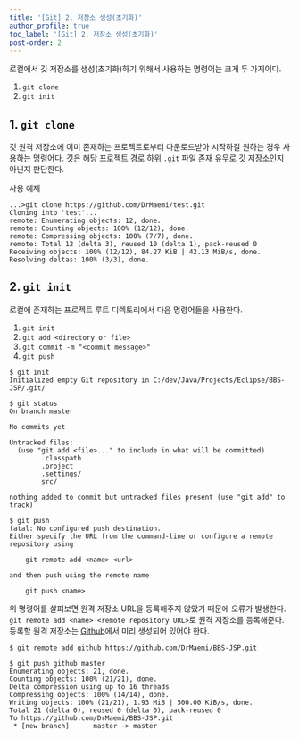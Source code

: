 ```yaml
---
title: '[Git] 2. 저장소 생성(초기화)'
author_profile: true
toc_label: '[Git] 2. 저장소 생성(초기화)'
post-order: 2
---
```


로컬에서 깃 저장소를 생성(초기화)하기 위해서 사용하는 명령어는 크게 두 가지이다.
1. `git clone`
2. `git init`

## 1. `git clone`
깃 원격 저장소에 이미 존재하는 프로젝트로부터 다운로드받아 시작하길 원하는 경우 사용하는 명령어다. 깃은 해당 프로젝트 경로 하위 `.git` 파일 존재 유무로 깃 저장소인지 아닌지 판단한다.

<p class=short>사용 예제</p>

```txt:Git Bash
...>git clone https://github.com/DrMaemi/test.git
Cloning into 'test'...
remote: Enumerating objects: 12, done.
remote: Counting objects: 100% (12/12), done.
remote: Compressing objects: 100% (7/7), done.
remote: Total 12 (delta 3), reused 10 (delta 1), pack-reused 0
Receiving objects: 100% (12/12), 84.27 KiB | 42.13 MiB/s, done.
Resolving deltas: 100% (3/3), done.
```

## 2. `git init`
로컬에 존재하는 프로젝트 루트 디렉토리에서 다음 명령어들을 사용한다.

1. `git init`
2. `git add <directory or file>`
3. `git commit -m "<commit message>"`
4. `git push`

```txt:Git Bash
$ git init
Initialized empty Git repository in C:/dev/Java/Projects/Eclipse/BBS-JSP/.git/

$ git status
On branch master

No commits yet

Untracked files:
  (use "git add <file>..." to include in what will be committed)
        .classpath
        .project
        .settings/
        src/

nothing added to commit but untracked files present (use "git add" to track)

$ git push
fatal: No configured push destination.
Either specify the URL from the command-line or configure a remote repository using

    git remote add <name> <url>

and then push using the remote name

    git push <name>
```

위 명령어를 살펴보면 원격 저장소 URL을 등록해주지 않았기 때문에 오류가 발생한다. `git remote add <name> <remote repository URL>`로 원격 저장소를 등록해준다. 등록할 원격 저장소는 [Github](https://github.com/)에서 미리 생성되어 있어야 한다.

```txt:Git Bash
$ git remote add github https://github.com/DrMaemi/BBS-JSP.git

$ git push github master
Enumerating objects: 21, done.
Counting objects: 100% (21/21), done.
Delta compression using up to 16 threads
Compressing objects: 100% (14/14), done.
Writing objects: 100% (21/21), 1.93 MiB | 500.00 KiB/s, done.
Total 21 (delta 0), reused 0 (delta 0), pack-reused 0
To https://github.com/DrMaemi/BBS-JSP.git
 * [new branch]      master -> master
```
